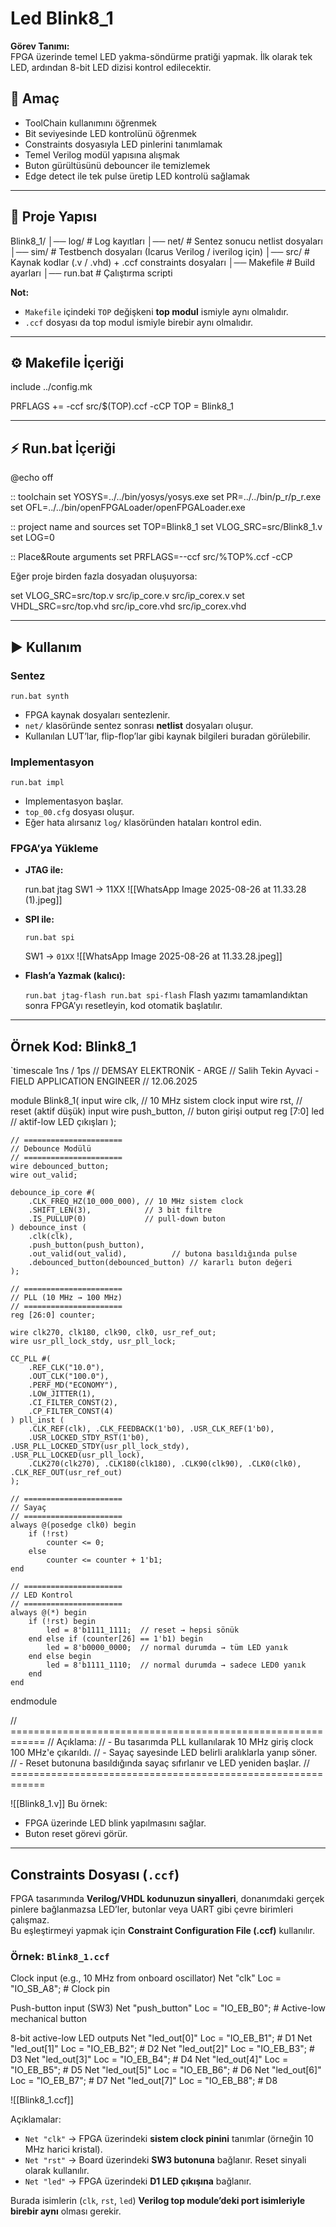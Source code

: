 # **Led Blink8_1**

**Görev Tanımı:**  
FPGA üzerinde temel LED yakma-söndürme pratiği yapmak. İlk olarak tek LED, ardından 8-bit LED dizisi kontrol edilecektir.

## 🎯  **Amaç**

- ToolChain kullanımını öğrenmek
- Bit seviyesinde LED kontrolünü öğrenmek
- Constraints dosyasıyla LED pinlerini tanımlamak
- Temel Verilog modül yapısına alışmak
- Buton gürültüsünü debouncer ile temizlemek
- Edge detect ile tek pulse üretip LED kontrolü sağlamak

---

## 📂 Proje Yapısı

Blink8_1/
│── log/      # Log kayıtları
│── net/      # Sentez sonucu netlist dosyaları
│── sim/      # Testbench dosyaları (Icarus Verilog / iverilog için)
│── src/      # Kaynak kodlar (.v / .vhd) + .ccf constraints dosyaları
│── Makefile  # Build ayarları
│── run.bat   # Çalıştırma scripti


 **Not:**

- `Makefile` içindeki `TOP` değişkeni **top modul** ismiyle aynı olmalıdır.
- `.ccf` dosyası da top modul ismiyle birebir aynı olmalıdır.

---

## ⚙️ Makefile İçeriği

include ../config.mk

PRFLAGS += -ccf src/$(TOP).ccf -cCP
TOP = Blink8_1


---

## ⚡ Run.bat İçeriği

@echo off

:: toolchain
set YOSYS=../../bin/yosys/yosys.exe
set PR=../../bin/p_r/p_r.exe
set OFL=../../bin/openFPGALoader/openFPGALoader.exe

:: project name and sources
set TOP=Blink8_1
set VLOG_SRC=src/Blink8_1.v
set LOG=0

:: Place&Route arguments
set PRFLAGS=--ccf src/%TOP%.ccf -cCP


 Eğer proje birden fazla dosyadan oluşuyorsa:

set VLOG_SRC=src/top.v src/ip_core.v src/ip_corex.v
set VHDL_SRC=src/top.vhd src/ip_core.vhd src/ip_corex.vhd


---

## ▶️ Kullanım

###  Sentez

`run.bat synth`

- FPGA kaynak dosyaları sentezlenir.
- `net/` klasöründe sentez sonrası **netlist** dosyaları oluşur.
- Kullanılan LUT’lar, flip-flop’lar gibi kaynak bilgileri buradan görülebilir.

###  Implementasyon

`run.bat impl`

- Implementasyon başlar.
- `top_00.cfg` dosyası oluşur.
- Eğer hata alırsanız `log/` klasöründen hataları kontrol edin.

###  FPGA’ya Yükleme

- **JTAG ile:**
    
    run.bat jtag
	SW1 → 11XX
    ![[WhatsApp Image 2025-08-26 at 11.33.28 (1).jpeg]]
- **SPI ile:**
    
    `run.bat spi`
    
    SW1 → `01XX`
    ![[WhatsApp Image 2025-08-26 at 11.33.28.jpeg]]
- **Flash’a Yazmak (kalıcı):**
    
    `run.bat jtag-flash run.bat spi-flash`
    Flash yazımı tamamlandıktan sonra FPGA’yı resetleyin, kod otomatik başlatılır.

---

##  Örnek Kod: Blink8_1

`timescale 1ns / 1ps
// DEMSAY ELEKTRONİK - ARGE
// Salih Tekin Ayvaci - FIELD APPLICATION ENGINEER
// 12.06.2025

module Blink8_1(
    input  wire clk,          // 10 MHz sistem clock
    input  wire rst,          // reset (aktif düşük)
    input  wire push_button,  // buton girişi
    output reg  [7:0] led     // aktif-low LED çıkışları
);

    // ======================
    // Debounce Modülü
    // ======================
    wire debounced_button;
    wire out_valid;

    debounce_ip_core #(
        .CLK_FREQ_HZ(10_000_000), // 10 MHz sistem clock
        .SHIFT_LEN(3),            // 3 bit filtre
        .IS_PULLUP(0)             // pull-down buton
    ) debounce_inst (
        .clk(clk),
        .push_button(push_button),
        .out_valid(out_valid),          // butona basıldığında pulse
        .debounced_button(debounced_button) // kararlı buton değeri
    );

    // ======================
    // PLL (10 MHz → 100 MHz)
    // ======================
    reg [26:0] counter;

    wire clk270, clk180, clk90, clk0, usr_ref_out;
    wire usr_pll_lock_stdy, usr_pll_lock;

    CC_PLL #(
        .REF_CLK("10.0"),
        .OUT_CLK("100.0"),
        .PERF_MD("ECONOMY"),
        .LOW_JITTER(1),
        .CI_FILTER_CONST(2),
        .CP_FILTER_CONST(4)
    ) pll_inst (
        .CLK_REF(clk), .CLK_FEEDBACK(1'b0), .USR_CLK_REF(1'b0),
        .USR_LOCKED_STDY_RST(1'b0), .USR_PLL_LOCKED_STDY(usr_pll_lock_stdy), .USR_PLL_LOCKED(usr_pll_lock),
        .CLK270(clk270), .CLK180(clk180), .CLK90(clk90), .CLK0(clk0), .CLK_REF_OUT(usr_ref_out)
    );

    // ======================
    // Sayaç
    // ======================
    always @(posedge clk0) begin
        if (!rst)
            counter <= 0;
        else
            counter <= counter + 1'b1;
    end

    // ======================
    // LED Kontrol
    // ======================
    always @(*) begin
        if (!rst) begin
            led = 8'b1111_1111;  // reset → hepsi sönük
        end else if (counter[26] == 1'b1) begin
            led = 8'b0000_0000;  // normal durumda → tüm LED yanık
        end else begin
            led = 8'b1111_1110;  // normal durumda → sadece LED0 yanık
        end
    end

endmodule


// ============================================================
// Açıklama:
// - Bu tasarımda PLL kullanılarak 10 MHz giriş clock 100 MHz'e çıkarıldı.
// - Sayaç sayesinde LED belirli aralıklarla yanıp söner.
// - Reset butonuna basıldığında sayaç sıfırlanır ve LED yeniden başlar.
// ============================================================


![[Blink8_1.v]]
 Bu örnek:

- FPGA üzerinde LED blink yapılmasını sağlar.
- Buton reset görevi görür.

---
## Constraints Dosyası (`.ccf`)

FPGA tasarımında **Verilog/VHDL kodunuzun sinyalleri**, donanımdaki gerçek pinlere bağlanmazsa LED’ler, butonlar veya UART gibi çevre birimleri çalışmaz.  
Bu eşleştirmeyi yapmak için **Constraint Configuration File (.ccf)** kullanılır.

###  Örnek: `Blink8_1.ccf`

 Clock input (e.g., 10 MHz from onboard oscillator)
Net "clk"         Loc = "IO_SB_A8";      # Clock pin

 Push-button input (SW3)
Net "push_button" Loc = "IO_EB_B0";      # Active-low mechanical button

 8-bit active-low LED outputs
Net "led_out[0]"  Loc = "IO_EB_B1";      # D1
Net "led_out[1]"  Loc = "IO_EB_B2";      # D2
Net "led_out[2]"  Loc = "IO_EB_B3";      # D3
Net "led_out[3]"  Loc = "IO_EB_B4";      # D4
Net "led_out[4]"  Loc = "IO_EB_B5";      # D5
Net "led_out[5]"  Loc = "IO_EB_B6";      # D6
Net "led_out[6]"  Loc = "IO_EB_B7";      # D7
Net "led_out[7]"  Loc = "IO_EB_B8";      # D8

![[Blink8_1.ccf]]
 
 Açıklamalar:

- `Net "clk"` → FPGA üzerindeki **sistem clock pinini** tanımlar (örneğin 10 MHz harici kristal).
- `Net "rst"` → Board üzerindeki **SW3 butonuna** bağlanır. Reset sinyali olarak kullanılır.
- `Net "led"` → FPGA üzerindeki **D1 LED çıkışına** bağlanır.

Burada isimlerin (`clk`, `rst`, `led`) **Verilog top module’deki port isimleriyle birebir aynı** olması gerekir.
